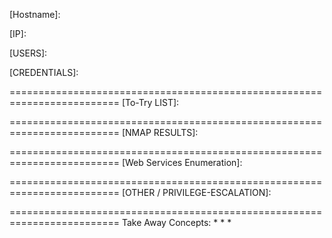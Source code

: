 [OS]:
[Web-Technology]:
[Hostname]:

[IP]:

[USERS]:


[CREDENTIALS]:

=========================================================================
[To-Try LIST]:

=========================================================================
[NMAP RESULTS]:

=========================================================================
[Web Services Enumeration]:


=========================================================================
[OTHER / PRIVILEGE-ESCALATION]:


=========================================================================
Take Away Concepts:
* 
* 
* 